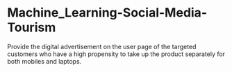 # Machine_Learning-Social-Media-Tourism
Provide the digital advertisement on the user page of the targeted customers who have a high propensity to take up the product separately for both mobiles and laptops.
